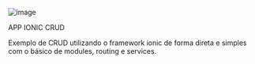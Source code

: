 ![image](https://user-images.githubusercontent.com/70240117/163216247-5a870a0b-1168-479d-a714-b886d2a63409.png)

APP IONIC CRUD


Exemplo de CRUD utilizando o framework ionic de forma direta e simples com o básico de modules, routing e services.

